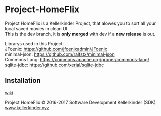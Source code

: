 # Project-HomeFlix


Project HomeFlix is a Kellerkinder Project, that alowes you to sort all your local saved movies in clean UI.     
This is the dev branch, it is **only merged** with dev if a **new release** is out.     

Librarys used in this Project:  
JFoenix: https://github.com/jfoenixadmin/JFoenix   
minimal-json: https://github.com/ralfstx/minimal-json   
Commons Lang: https://commons.apache.org/proper/commons-lang/      
sqlite-jdbc: https://github.com/xerial/sqlite-jdbc

## Installation

[wiki](https://github.com/Seil0/Project-HomeFlix/wiki) 

Project HomeFlix © 2016-2017 Software Development Kellerkinder (SDK)     
www.kellerkinder.xyz
